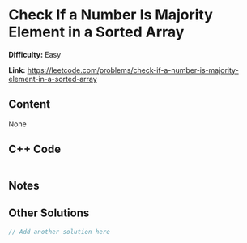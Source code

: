 # Check If a Number Is Majority Element in a Sorted Array

**Difficulty:** Easy

**Link:** https://leetcode.com/problems/check-if-a-number-is-majority-element-in-a-sorted-array

## Content

None

## C++ Code

```cpp

```
## Notes

<!--
Add your notes here.

-->
## Other Solutions

```cpp
// Add another solution here
```
